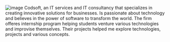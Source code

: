 ![image](https://github.com/user-attachments/assets/b8d88d0a-a56b-4324-a417-8970b2198ad1)
Codsoft, an IT services and IT consultancy that specializes in creating innovative solutions for businesses. Is passionate about technology and believes in the power of software to transform the world. 
The firm offeres internship program helping students venture various technologies and improvise themselves. Their projects helped me explore technologies, projects and various concepts.




